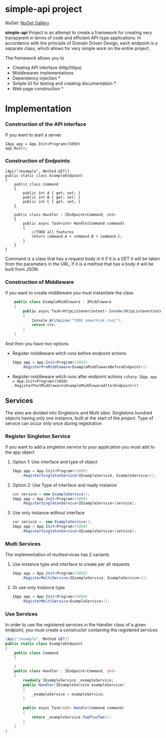 # simple-api project

NuGet: [NuGet Gallery](https://www.nuget.org/packages/simpleapi.core)

**simple-api** Project is an attempt to create a framework for creating very transparent in terms of code and efficient API-type applications. In accordance with the principle of Domain Driven Design, each endpoint is a separate class, which allows for very simple work on the entire project. 

The framework allows you to 

 - Creating API interface (http/https)
 - Middlewares implementations
 - Dependency injection *
 - Simple UI for testing and creating documentation *.
 - Web page construction *


# Implementation

### Construction of the API interface 
If you want to start a server 

    IApp app = App.Init<Program>(5050)
    app.Run();

### Construction of Endpoints

    [Api("/example", Method.GET)]  
	public static class ExampleEndpoint  
	{  
	    public class Command  
		{  
	        public int A { get; set; }  
	        public int B { get; set; }  
	        public int C { get; set; }  
	    }  

	    public class Handler : IEndpoint<Command, int>  
		{  
	        public async Task<int> Handle(Command command)  
	        {  
		        //TODO all features
	            return command.A + command.B + command.C;  
	        }  
	    }  
	}

Command is a class that has a request body in it if it is a GET it will be taken from the parameters in the URL, if it is a method that has a body it will be built from JSON

###  Construction of Middleware
if you want to create middleware you must instantiate the class 
```csharp
    public class ExampleMiddleware : IMiddleware  
	{  
	    public async Task<HttpListenerContext> Invoke(HttpListenerContext ctx)  
	    {  
	        Console.WriteLine("TODO somethink cool");  
	        return ctx;  
	    }  
	}
```

And then you have two options

-  Register middleware witch runs before endpoint actions
	```csharp
	IApp app = App.Init<Program>(5050)  
 		.RegisterPreMiddleware<ExampleMiddlewareBeforeEndpoint>()
	```
 -   Register middleware witch runs after endpoint actions
 	```csharp
	IApp app = App.Init<Program>(5050)  
    		.RegisterPostMiddleware<ExampleMiddlewareAfterEndpoint>()
	```

## Services

The sites are divided into Singletons and Multi sites.
Singletons hundred objects having only one instance, built at the start of the project. Type of service can occur only once during registration

### Register Singleton Service

if you want to add a singleton service to your application you must add to the app object

 1. Option 1: Use interface and type of object

	```csharp
	IApp app = App.Init<Program>(5050)
		.RegisterSingletonService<IExampleService, ExampleService>();
	``` 
			   
 2. Option 2: Use Type of interface and ready instance

	   ```csharp
	   var serivce = new ExampleService();
	   IApp app = App.Init<Program>(5050)
		   .RegisterSingletonService<IExampleService>(service);
	   ```

 3. Use only instance without interface
	```csharp
	var serivce =  new ExampleService();
	IApp app = App.Init<Program>(5050)
		.RegisterSingletonService<IExampleService>(service);
	```

### Multi Services

The implementation of multiservices has 2 variants

 1. Use instance type and interface to create per all requests
	```csharp
	IApp app = App.Init<Program>(5050)  
	    .RegisterMultiService<IExampleService, ExampleService>();
	```
 2. Or use only instance type
	```csharp
	IApp app = App.Init<Program>(5050)  
	    .RegisterMultiService<ExampleService>();
	```
### Use Services

In order to use the registered services in the Handler class of a given endpoint, you must create a constructor containing the registered services

```csharp
[Api("/example", Method.GET)]  
public static class ExampleEndpoint  
{  
    public class Command  
	{

	}  
    public class Handler : IEndpoint<Command, int>  
    {  
        readonly IExampleService _exampleService;  
        public Handler(IExampleService exampleService)  
        {  
            _exampleService = exampleService;  
        }  
          
        public async Task<int> Handle(Command command)  
        {  
            return _exampleService.TwoPlusTwo();  
        }  
    }  
}
```
 
